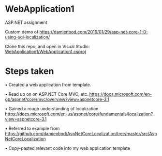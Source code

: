 # WebApplication1
ASP.NET assignment

Custom demo of https://damienbod.com/2016/01/29/asp-net-core-1-0-using-sql-localization/

Clone this repo, and open in Visual Studio: [WebApplication1/WebApplication1.csproj](https://github.com/2jacobtan/WebApplication1/blob/master/WebApplication1/WebApplication1.csproj)

# Steps taken
• Created a web application from template.

• Read up on on ASP.NET Core MVC, etc. https://docs.microsoft.com/en-gb/aspnet/core/mvc/overview?view=aspnetcore-3.1

• Gained a rough understanding of localization https://docs.microsoft.com/en-us/aspnet/core/fundamentals/localization?view=aspnetcore-3.1

• Referred to example from https://github.com/damienbod/AspNetCoreLocalization/tree/master/src/AspNetCoreLocalization

• Copy-pasted relevant code into my web application template
